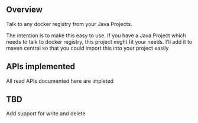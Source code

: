 
## Overview

Talk to any docker registry from your Java Projects. 

The intention is to make this easy to use. If you have a Java Project which needs to talk to docker registry, this project might fit your needs. I'll add it to maven central so that you could import this into your project easily

## APIs implemented

All read APIs documented here are impleted

## TBD

Add support for write and delete

